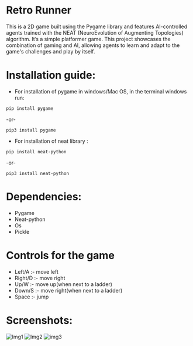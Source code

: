 # Retro Runner

This is a 2D game built using the Pygame library and features AI-controlled agents trained with the NEAT (NeuroEvolution of Augmenting Topologies) algorithm. It’s a simple platformer game. This project showcases the combination of gaming and AI, allowing agents to learn and adapt to the game's challenges and play by itself.

# Installation guide:

- For installation of pygame in windows/Mac OS, in the terminal 
windows run:
```
pip install pygame 
```
-or-
```
pip3 install pygame
```

- For installation  of neat library : 
```
pip install neat-python
```
-or-
```
pip3 install neat-python
```

# Dependencies:

- Pygame
- Neat-python
- Os
- Pickle

# Controls for the game 

- Left/A :- move left 
- Right/D :- move right
- Up/W :- move up(when next to a ladder)
- Down/S :- move right(when next to a ladder)
- Space :- jump

# Screenshots:

![Img1](https://drive.google.com/uc?export=view&id=1Mq8CU7_Fm5XAG4g63e1ggKLJUKSHwNVv)
![Img2](https://drive.google.com/uc?export=view&id=14XjhA_yQFW4h3vQTAX6pVGsmfBzWDkm0)
![img3](https://drive.google.com/uc?export=view&id=1ODPlexwA5RApS5i3jGjE83jNP9yDe6lF)
